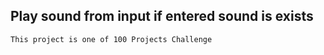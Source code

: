 ## Play sound from input if entered sound is exists

```bash
This project is one of 100 Projects Challenge
```

